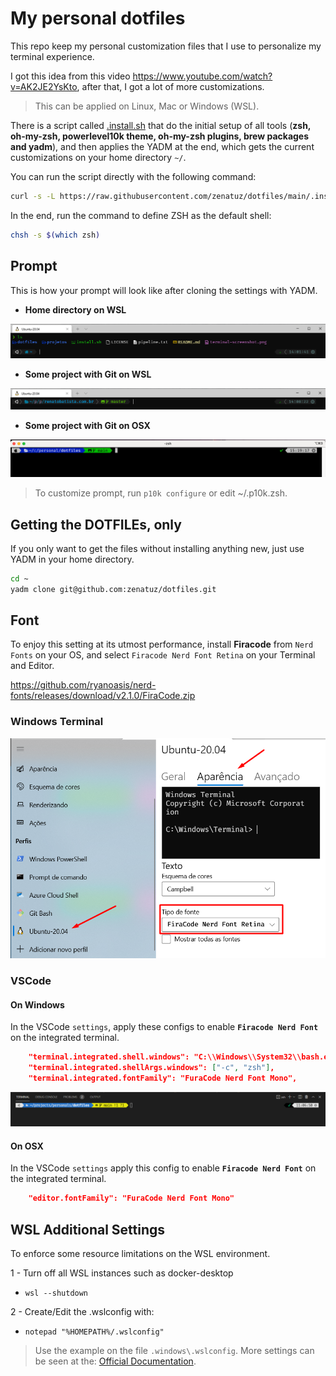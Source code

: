 # My personal dotfiles

This repo keep my personal customization files that I use to personalize my terminal experience.

I got this idea from this video https://www.youtube.com/watch?v=AK2JE2YsKto, after that, I got a lot of more customizations.

> This can be applied on Linux, Mac or Windows (WSL).

There is a script called [.install.sh](.install.sh) that do the initial setup of all tools (**zsh, oh-my-zsh, powerlevel10k theme, oh-my-zsh plugins, brew packages and yadm**), and then applies the YADM at the end, which gets the current customizations on your home directory `~/`.

You can run the script directly with the following command:

```bash
curl -s -L https://raw.githubusercontent.com/zenatuz/dotfiles/main/.install.sh | bash
```

In the end, run the command to define ZSH as the default shell:
```bash
chsh -s $(which zsh)
```

## Prompt

This is how your prompt will look like after cloning the settings with YADM.

- **Home directory on WSL**

![screenshot-01.png](./.dotfiles/screenshot-01.png "Home Directory on WSL")

- **Some project with Git on WSL**

![screenshot-02.png](./.dotfiles/screenshot-02.png "Project with git")

- **Some project with Git on OSX**

![screenshot-05.jpg](./.dotfiles/screenshot-05.jpg "Home Directory on OSX")





> To customize prompt, run `p10k configure` or edit ~/.p10k.zsh.

## Getting the DOTFILEs, only

If you only want to get the files without installing anything new, just use YADM in your home directory.

```bash
cd ~
yadm clone git@github.com:zenatuz/dotfiles.git
```

## Font
To enjoy this setting at its utmost performance, install **Firacode** from `Nerd Fonts` on your OS, and select `Firacode Nerd Font Retina` on your Terminal and Editor.

https://github.com/ryanoasis/nerd-fonts/releases/download/v2.1.0/FiraCode.zip

### **Windows Terminal**

![screenshot-03.png](./.dotfiles/screenshot-03.png "Font settings on Windows Terminal")

### **VSCode**

#### **On Windows**

In the VSCode `settings`, apply these configs to enable **`Firacode Nerd Font`** on the integrated terminal.

```json
    "terminal.integrated.shell.windows": "C:\\Windows\\System32\\bash.exe",
    "terminal.integrated.shellArgs.windows": ["-c", "zsh"],
    "terminal.integrated.fontFamily": "FuraCode Nerd Font Mono",
```

![screenshot-04.png](./.dotfiles/screenshot-04.png "VSCode Integrated Terminal with ZSH and Firacode Font")

#### **On OSX**

In the VSCode `settings` apply this config to enable **`Firacode Nerd Font`** on the integrated terminal.

```json
    "editor.fontFamily": "FuraCode Nerd Font Mono"
```

## WSL Additional Settings

To enforce some resource limitations on the WSL environment.

1 - Turn off all WSL instances such as docker-desktop

- `wsl --shutdown`

2 - Create/Edit the .wslconfig with:
- `notepad "%HOMEPATH%/.wslconfig"`

> Use the example on the file `.windows\.wslconfig`. More settings can be seen at the: [Official Documentation](https://docs.microsoft.com/en-us/windows/wsl/wsl-config#configure-global-options-with-wslconfig).
